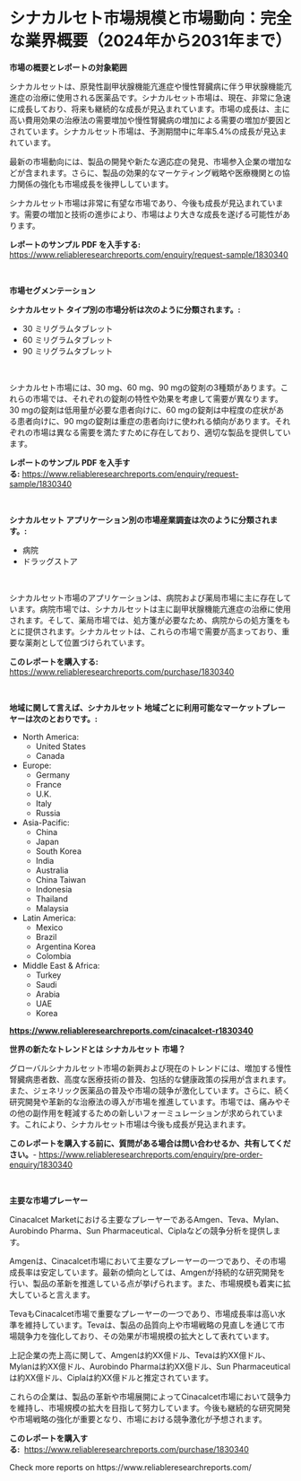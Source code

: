 <p><h1>シナカルセト市場規模と市場動向：完全な業界概要（2024年から2031年まで）</h1></p><p><strong>市場の概要とレポートの対象範囲</strong></p>
<p><p>シナカルセットは、原発性副甲状腺機能亢進症や慢性腎臓病に伴う甲状腺機能亢進症の治療に使用される医薬品です。シナカルセット市場は、現在、非常に急速に成長しており、将来も継続的な成長が見込まれています。市場の成長は、主に高い費用効果の治療法の需要増加や慢性腎臓病の増加による需要の増加が要因とされています。シナカルセット市場は、予測期間中に年率5.4%の成長が見込まれています。</p><p>最新の市場動向には、製品の開発や新たな適応症の発見、市場参入企業の増加などが含まれます。さらに、製品の効果的なマーケティング戦略や医療機関との協力関係の強化も市場成長を後押ししています。</p><p>シナカルセット市場は非常に有望な市場であり、今後も成長が見込まれています。需要の増加と技術の進歩により、市場はより大きな成長を遂げる可能性があります。</p></p>
<p><strong>レポートのサンプル PDF を入手する:</strong> <a href="https://www.reliableresearchreports.com/enquiry/request-sample/1830340">https://www.reliableresearchreports.com/enquiry/request-sample/1830340</a></p>
<p>&nbsp;</p>
<p><strong>市場セグメンテーション</strong></p>
<p><strong>シナカルセット タイプ別の市場分析は次のように分類されます。:</strong></p>
<p><ul><li>30 ミリグラムタブレット</li><li>60 ミリグラムタブレット</li><li>90 ミリグラムタブレット</li></ul></p>
<p>&nbsp;</p>
<p><p>シナカルセト市場には、30 mg、60 mg、90 mgの錠剤の3種類があります。これらの市場では、それぞれの錠剤の特性や効果を考慮して需要が異なります。30 mgの錠剤は低用量が必要な患者向けに、60 mgの錠剤は中程度の症状がある患者向けに、90 mgの錠剤は重症の患者向けに使われる傾向があります。それぞれの市場は異なる需要を満たすために存在しており、適切な製品を提供しています。</p></p>
<p><strong>レポートのサンプル PDF を入手する:</strong>&nbsp;<a href="https://www.reliableresearchreports.com/enquiry/request-sample/1830340">https://www.reliableresearchreports.com/enquiry/request-sample/1830340</a></p>
<p>&nbsp;</p>
<p><strong> シナカルセット アプリケーション別の市場産業調査は次のように分類されます。:</strong></p>
<p><ul><li>病院</li><li>ドラッグストア</li></ul></p>
<p>&nbsp;</p>
<p><p>シナカルセット市場のアプリケーションは、病院および薬局市場に主に存在しています。病院市場では、シナカルセットは主に副甲状腺機能亢進症の治療に使用されます。そして、薬局市場では、処方箋が必要なため、病院からの処方箋をもとに提供されます。シナカルセットは、これらの市場で需要が高まっており、重要な薬剤として位置づけられています。</p></p>
<p><strong>このレポートを購入する:</strong>&nbsp; <a href="https://www.reliableresearchreports.com/purchase/1830340">https://www.reliableresearchreports.com/purchase/1830340</a></p>
<p>&nbsp;</p>
<p><strong>地域に関して言えば、シナカルセット 地域ごとに利用可能なマーケットプレーヤーは次のとおりです。:</strong></p>
<p><ul>
    <li>
        North America:
        <ul>
            <li>United States</li>
            <li>Canada</li>
        </ul>
    </li>
    <li>
        Europe:
        <ul>
            <li>Germany</li>
            <li>France</li>
            <li>U.K.</li>
            <li>Italy</li>
            <li>Russia</li>
        </ul>
    </li>
    <li>
        Asia-Pacific:
        <ul>
            <li>China</li>
            <li>Japan</li>
            <li>South Korea</li>
            <li>India</li>
            <li>Australia</li>
            <li>China Taiwan</li>
            <li>Indonesia</li>
            <li>Thailand</li>
            <li>Malaysia</li>
        </ul>
    </li>
    <li>
        Latin America:
        <ul>
            <li>Mexico</li>
            <li>Brazil</li>
            <li>Argentina Korea</li>
            <li>Colombia</li>
        </ul>
    </li>
    <li>
        Middle East & Africa:
        <ul>
            <li>Turkey</li>
            <li>Saudi</li>
            <li>Arabia</li>
            <li>UAE</li>
            <li>Korea</li>
        </ul>
    </li>
    </ul></p>
<p><strong><a href="https://www.reliableresearchreports.com/cinacalcet-r1830340">https://www.reliableresearchreports.com/cinacalcet-r1830340</a></strong>&nbsp;</p>
<p><strong>世界の新たなトレンドとは シナカルセット 市場？</strong></p>
<p><p>グローバルシナカルセット市場の新興および現在のトレンドには、増加する慢性腎臓病患者数、高度な医療技術の普及、包括的な健康政策の採用が含まれます。また、ジェネリック医薬品の普及や市場の競争が激化しています。さらに、続く研究開発や革新的な治療法の導入が市場を推進しています。市場では、痛みやその他の副作用を軽減するための新しいフォーミュレーションが求められています。これにより、シナカルセット市場は今後も成長が見込まれます。</p></p>
<p><strong>このレポートを購入する前に、質問がある場合は問い合わせるか、共有してください。</strong>- <a href="https://www.reliableresearchreports.com/enquiry/pre-order-enquiry/1830340">https://www.reliableresearchreports.com/enquiry/pre-order-enquiry/1830340</a></p>
<p>&nbsp;</p>
<p><strong>主要な市場プレーヤー</strong></p>
<p><p>Cinacalcet Marketにおける主要なプレーヤーであるAmgen、Teva、Mylan、Aurobindo Pharma、Sun Pharmaceutical、Ciplaなどの競争分析を提供します。</p><p>Amgenは、Cinacalcet市場において主要なプレーヤーの一つであり、その市場成長率は安定しています。最新の傾向としては、Amgenが持続的な研究開発を行い、製品の革新を推進している点が挙げられます。また、市場規模も着実に拡大していると言えます。</p><p>TevaもCinacalcet市場で重要なプレーヤーの一つであり、市場成長率は高い水準を維持しています。Tevaは、製品の品質向上や市場戦略の見直しを通じて市場競争力を強化しており、その効果が市場規模の拡大として表れています。</p><p>上記企業の売上高に関して、Amgenは約XX億ドル、Tevaは約XX億ドル、Mylanは約XX億ドル、Aurobindo Pharmaは約XX億ドル、Sun Pharmaceuticalは約XX億ドル、Ciplaは約XX億ドルと推定されています。</p><p>これらの企業は、製品の革新や市場展開によってCinacalcet市場において競争力を維持し、市場規模の拡大を目指して努力しています。今後も継続的な研究開発や市場戦略の強化が重要となり、市場における競争激化が予想されます。</p></p>
<p><strong>このレポートを購入する:</strong>&nbsp;&nbsp;<a href="https://www.reliableresearchreports.com/purchase/1830340">https://www.reliableresearchreports.com/purchase/1830340</a></p>
<p>Check more reports on https://www.reliableresearchreports.com/</p>